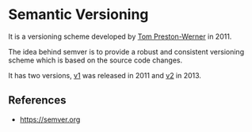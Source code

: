 # Semantic Versioning

It is a versioning scheme developed by [Tom Preston-Werner](people/tom-preston-verner) in 2011.

The idea behind semver is to provide a robust and consistent versioning scheme which is based on the source code changes.

It has two versions, [v1](/semver/v1) was released in 2011 and [v2](/semver/v2) in 2013.

## References

- https://semver.org
